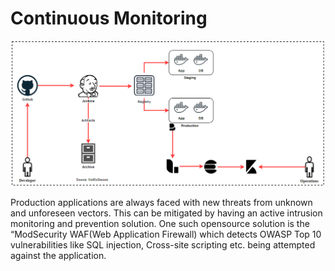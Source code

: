 # Continuous Monitoring

![Continuous Monitoring](images/cm.png)

<!-- Explain about each of the felk component what they are with their configuration file. Show location of configuration file in the ansible provision folder-->
Production applications are always faced with new threats from unknown and unforeseen vectors. This can be mitigated by having an active intrusion monitoring and prevention solution. One such opensource solution is the “ModSecurity WAF(Web Application Firewall) which detects OWASP Top 10 vulnerabilities like SQL injection, Cross-site scripting etc. being attempted against the application.
